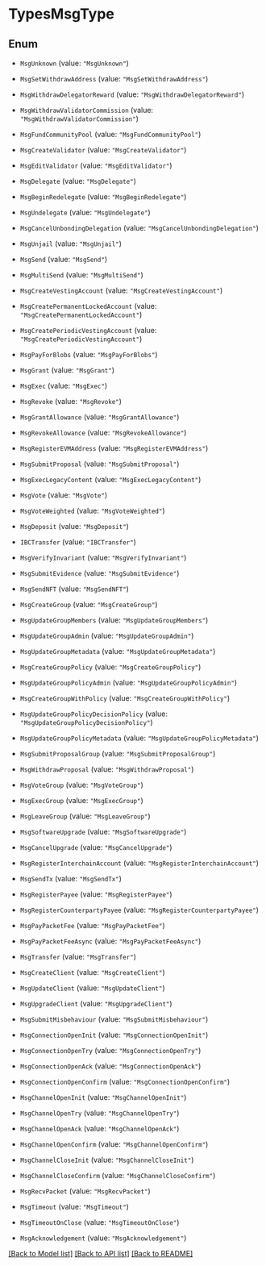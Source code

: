 # TypesMsgType

## Enum


* `MsgUnknown` (value: `"MsgUnknown"`)

* `MsgSetWithdrawAddress` (value: `"MsgSetWithdrawAddress"`)

* `MsgWithdrawDelegatorReward` (value: `"MsgWithdrawDelegatorReward"`)

* `MsgWithdrawValidatorCommission` (value: `"MsgWithdrawValidatorCommission"`)

* `MsgFundCommunityPool` (value: `"MsgFundCommunityPool"`)

* `MsgCreateValidator` (value: `"MsgCreateValidator"`)

* `MsgEditValidator` (value: `"MsgEditValidator"`)

* `MsgDelegate` (value: `"MsgDelegate"`)

* `MsgBeginRedelegate` (value: `"MsgBeginRedelegate"`)

* `MsgUndelegate` (value: `"MsgUndelegate"`)

* `MsgCancelUnbondingDelegation` (value: `"MsgCancelUnbondingDelegation"`)

* `MsgUnjail` (value: `"MsgUnjail"`)

* `MsgSend` (value: `"MsgSend"`)

* `MsgMultiSend` (value: `"MsgMultiSend"`)

* `MsgCreateVestingAccount` (value: `"MsgCreateVestingAccount"`)

* `MsgCreatePermanentLockedAccount` (value: `"MsgCreatePermanentLockedAccount"`)

* `MsgCreatePeriodicVestingAccount` (value: `"MsgCreatePeriodicVestingAccount"`)

* `MsgPayForBlobs` (value: `"MsgPayForBlobs"`)

* `MsgGrant` (value: `"MsgGrant"`)

* `MsgExec` (value: `"MsgExec"`)

* `MsgRevoke` (value: `"MsgRevoke"`)

* `MsgGrantAllowance` (value: `"MsgGrantAllowance"`)

* `MsgRevokeAllowance` (value: `"MsgRevokeAllowance"`)

* `MsgRegisterEVMAddress` (value: `"MsgRegisterEVMAddress"`)

* `MsgSubmitProposal` (value: `"MsgSubmitProposal"`)

* `MsgExecLegacyContent` (value: `"MsgExecLegacyContent"`)

* `MsgVote` (value: `"MsgVote"`)

* `MsgVoteWeighted` (value: `"MsgVoteWeighted"`)

* `MsgDeposit` (value: `"MsgDeposit"`)

* `IBCTransfer` (value: `"IBCTransfer"`)

* `MsgVerifyInvariant` (value: `"MsgVerifyInvariant"`)

* `MsgSubmitEvidence` (value: `"MsgSubmitEvidence"`)

* `MsgSendNFT` (value: `"MsgSendNFT"`)

* `MsgCreateGroup` (value: `"MsgCreateGroup"`)

* `MsgUpdateGroupMembers` (value: `"MsgUpdateGroupMembers"`)

* `MsgUpdateGroupAdmin` (value: `"MsgUpdateGroupAdmin"`)

* `MsgUpdateGroupMetadata` (value: `"MsgUpdateGroupMetadata"`)

* `MsgCreateGroupPolicy` (value: `"MsgCreateGroupPolicy"`)

* `MsgUpdateGroupPolicyAdmin` (value: `"MsgUpdateGroupPolicyAdmin"`)

* `MsgCreateGroupWithPolicy` (value: `"MsgCreateGroupWithPolicy"`)

* `MsgUpdateGroupPolicyDecisionPolicy` (value: `"MsgUpdateGroupPolicyDecisionPolicy"`)

* `MsgUpdateGroupPolicyMetadata` (value: `"MsgUpdateGroupPolicyMetadata"`)

* `MsgSubmitProposalGroup` (value: `"MsgSubmitProposalGroup"`)

* `MsgWithdrawProposal` (value: `"MsgWithdrawProposal"`)

* `MsgVoteGroup` (value: `"MsgVoteGroup"`)

* `MsgExecGroup` (value: `"MsgExecGroup"`)

* `MsgLeaveGroup` (value: `"MsgLeaveGroup"`)

* `MsgSoftwareUpgrade` (value: `"MsgSoftwareUpgrade"`)

* `MsgCancelUpgrade` (value: `"MsgCancelUpgrade"`)

* `MsgRegisterInterchainAccount` (value: `"MsgRegisterInterchainAccount"`)

* `MsgSendTx` (value: `"MsgSendTx"`)

* `MsgRegisterPayee` (value: `"MsgRegisterPayee"`)

* `MsgRegisterCounterpartyPayee` (value: `"MsgRegisterCounterpartyPayee"`)

* `MsgPayPacketFee` (value: `"MsgPayPacketFee"`)

* `MsgPayPacketFeeAsync` (value: `"MsgPayPacketFeeAsync"`)

* `MsgTransfer` (value: `"MsgTransfer"`)

* `MsgCreateClient` (value: `"MsgCreateClient"`)

* `MsgUpdateClient` (value: `"MsgUpdateClient"`)

* `MsgUpgradeClient` (value: `"MsgUpgradeClient"`)

* `MsgSubmitMisbehaviour` (value: `"MsgSubmitMisbehaviour"`)

* `MsgConnectionOpenInit` (value: `"MsgConnectionOpenInit"`)

* `MsgConnectionOpenTry` (value: `"MsgConnectionOpenTry"`)

* `MsgConnectionOpenAck` (value: `"MsgConnectionOpenAck"`)

* `MsgConnectionOpenConfirm` (value: `"MsgConnectionOpenConfirm"`)

* `MsgChannelOpenInit` (value: `"MsgChannelOpenInit"`)

* `MsgChannelOpenTry` (value: `"MsgChannelOpenTry"`)

* `MsgChannelOpenAck` (value: `"MsgChannelOpenAck"`)

* `MsgChannelOpenConfirm` (value: `"MsgChannelOpenConfirm"`)

* `MsgChannelCloseInit` (value: `"MsgChannelCloseInit"`)

* `MsgChannelCloseConfirm` (value: `"MsgChannelCloseConfirm"`)

* `MsgRecvPacket` (value: `"MsgRecvPacket"`)

* `MsgTimeout` (value: `"MsgTimeout"`)

* `MsgTimeoutOnClose` (value: `"MsgTimeoutOnClose"`)

* `MsgAcknowledgement` (value: `"MsgAcknowledgement"`)


[[Back to Model list]](../README.md#documentation-for-models) [[Back to API list]](../README.md#documentation-for-api-endpoints) [[Back to README]](../README.md)


